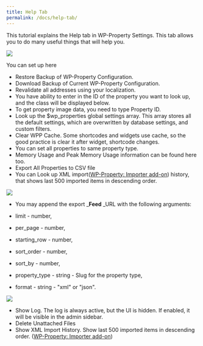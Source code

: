 ```yaml
---
title: Help Tab
permalink: /docs/help-tab/
---
```


This tutorial explains the Help tab in WP-Property Settings. This tab allows you to do many useful things that will help you.

![](https://storage.googleapis.com/media.usabilitydynamics.com/2016/07/property-help-tab-2.jpg)

You can set up here

*   Restore Backup of WP-Property Configuration.
*   Download Backup of Current WP-Property Configuration.
*   Revalidate all addresses using your localization.
*   You have ability to enter in the ID of the property you want to look up, and the class will be displayed below.    
*   To get property image data, you need to type Property ID.    
*   Look up the $wp_properties global settings array. This array stores all the default settings, which are overwritten by database settings, and custom filters.  
*   Clear WPP Cache. Some shortcodes and widgets use cache, so the good practice is clear it after widget, shortcode changes.  
*   You can set all properties to same property type.
*   Memory Usage and Peak Memory Usage information can be found here too.
*   Export All Properties to CSV file
*   You can Look up XML import([WP-Property: Importer add-on](https://www.usabilitydynamics.com/product/wp-property-importer)) history, that shows last 500 imported items in descending order.

![](https://storage.googleapis.com/media.usabilitydynamics.com/2016/07/property-help-tab2.jpg)

*  You may append the export _**Feed** _URL with the following arguments:

  *   limit - number,
  *   per_page - number,
  *   starting_row - number,
  *   sort_order - number,
  *   sort_by - number,
  *   property_type - string - Slug for the property type,
  *   format - string - "xml" or "json".

![](https://storage.googleapis.com/media.usabilitydynamics.com/2016/07/property-help-tab3.jpg)

*   Show Log. The log is always active, but the UI is hidden. If enabled, it will be visible in the admin sidebar.
*   Delete Unattached Files
*   Show XML Import History. Show last 500 imported items in descending order. ([WP-Property: Importer add-on](https://www.usabilitydynamics.com/product/wp-property-importer))
